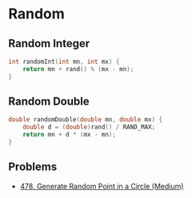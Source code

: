 # Random

## Random Integer

```cpp
int randomInt(int mn, int mx) {
    return mn + rand() % (mx - mn);
}
```

## Random Double

```cpp
double randomDouble(double mn, double mx) {
    double d = (double)rand() / RAND_MAX;
    return mn + d * (mx - mn);
}
```

## Problems

* [478. Generate Random Point in a Circle (Medium)](https://leetcode.com/problems/generate-random-point-in-a-circle/)

